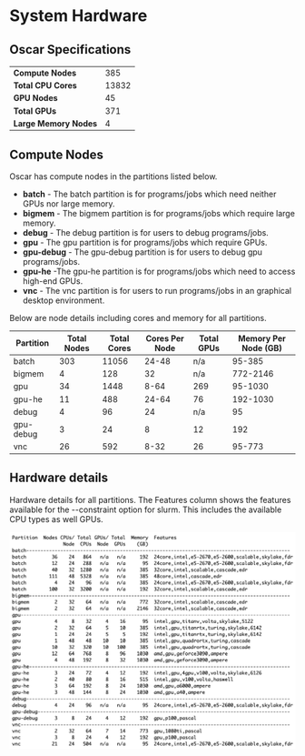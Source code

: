 # System Hardware

## Oscar Specifications

|                        |       |
| ---------------------- | ----- |
| **Compute Nodes**      | 385   |
| **Total CPU Cores**    | 13832 |
| **GPU Nodes**          | 45    |
| **Total GPUs**         | 371   |
| **Large Memory Nodes** | 4     |

## Compute Nodes

Oscar has compute nodes in the partitions listed below.

* **batch** - The batch partition is for programs/jobs which need neither GPUs nor large memory.
* **bigmem** - The bigmem partition is for programs/jobs which require large memory.&#x20;
* **debug** - The debug partition is for users to debug programs/jobs.
* **gpu** - The gpu partition is for programs/jobs which require GPUs.
* **gpu-debug** - The gpu-debug partition is for users to debug gpu programs/jobs.&#x20;
* **gpu-he** -The gpu-he partition is for programs/jobs which need to access high-end GPUs.&#x20;
* **vnc** - The vnc partition is for users to run programs/jobs in an graphical desktop environment.&#x20;

Below are node details including cores and memory for all partitions.

| Partition | Total Nodes | Total Cores | Cores Per Node | Total GPUs | Memory Per Node (GB) |
| --------- | ----------- | ----------- | -------------- | ---------- | -------------------- |
| batch     | 303         | 11056       | 24-48          | n/a        | 95-385               |
| bigmem    | 4           | 128         | 32             | n/a        | 772-2146             |
| gpu       | 34          | 1448        | 8-64           | 269        | 95-1030              |
| gpu-he    | 11          | 488         | 24-64          | 76         | 192-1030             |
| debug     | 4           | 96          | 24             | n/a        | 95                   |
| gpu-debug | 3           | 24          | 8              | 12         | 192                  |
| vnc       | 26          | 592         | 8-32           | 26         | 95-773               |

## Hardware details

Hardware details for all partitions. The Features column shows the features available for the --constraint option for slurm. This includes the available CPU types  as well GPUs.

![](.gitbook/assets/features37.png)
